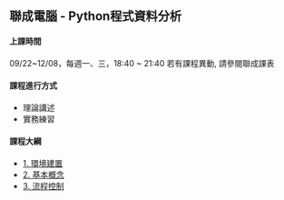 ## 聯成電腦 - Python程式資料分析

#### 上課時間

09/22~12/08，每週一、三，18:40 ~ 21:40
若有課程異動, 請參閱聯成課表

#### 課程進行方式

- 理論講述
- 實務練習

#### 課程大綱
- [1. 環境建置](http://mirdex.github.io/Python_20250922/1.%20environment.slides.html)
- [2. 基本概念](http://mirdex.github.io/Python_20250922/2.%20basic%20concept.slides.html)
- [3. 流程控制](http://mirdex.github.io/Python_20250922/3.%20流程控制_Q.slides.html)
